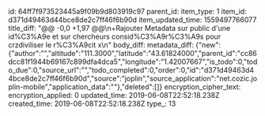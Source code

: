 id: 64ff7f973523445a9f09b9d803919c97
parent_id: 
item_type: 1
item_id: d371d49463d44bce8de2c7ff46f6b90d
item_updated_time: 1559497766077
title_diff: "@@ -0,0 +1,97 @@\n+Rajouter Metadata sur public d'une id%C3%A9e et sur chercheurs consid%C3%A9r%C3%A9s pour crzdiviliser le r%C3%A9cit x\n"
body_diff: 
metadata_diff: {"new":{"author":"","altitude":"111.3000","latitude":"43.61824000","parent_id":"cc86dcc81f1944b69167c899dfa4dca5","longitude":"1.42007667","is_todo":0,"todo_due":0,"source_url":"","todo_completed":0,"order":0,"id":"d371d49463d44bce8de2c7ff46f6b90d","source":"joplin","source_application":"net.cozic.joplin-mobile","application_data":""},"deleted":[]}
encryption_cipher_text: 
encryption_applied: 0
updated_time: 2019-06-08T22:52:18.238Z
created_time: 2019-06-08T22:52:18.238Z
type_: 13